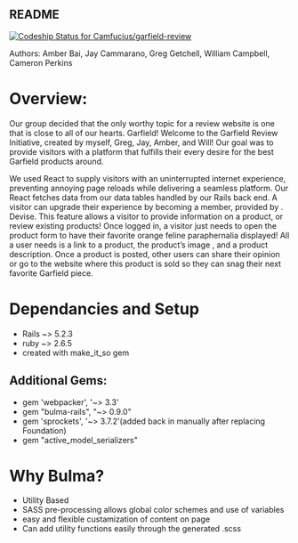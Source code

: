 ## README

[![Codeship Status for Camfucius/garfield-review](https://app.codeship.com/projects/7bfceee0-ace2-0138-76d2-4a64f987a7c0/status?branch=master)](https://app.codeship.com/projects/403539)

Authors: Amber Bai, Jay Cammarano, Greg Getchell, William Campbell, Cameron Perkins

# Overview:

Our group decided that the only worthy topic for a review website is one that is close to all of our hearts. Garfield! Welcome to the Garfield Review Initiative, created by myself, Greg, Jay, Amber, and Will! Our goal was to provide visitors with a platform that fulfills their every desire for the best Garfield products around. 

We used React to supply visitors with an uninterrupted internet experience, preventing annoying page reloads while delivering a seamless platform.  Our React fetches data from our data tables handled by our Rails back end. A visitor can upgrade their experience by becoming a member, provided by . Devise. This feature allows a visitor to provide information on a product, or review existing products! 
Once logged in, a visitor just needs to open the product form to have their favorite orange feline paraphernalia displayed! All a user needs is a link to a product, the product’s image , and a product description. Once a product is posted, other users can share their opinion or go to the website where this product is sold so they can snag their next favorite Garfield piece. 

# Dependancies and Setup
- Rails ~> 5.2.3
- ruby ~> 2.6.5
- created with make_it_so gem

## Additional Gems:
- gem 'webpacker', '~> 3.3'
- gem "bulma-rails", "~> 0.9.0"
- gem 'sprockets', '~> 3.7.2'(added back in manually after replacing Foundation)
- gem "active_model_serializers"

# Why Bulma?
- Utility Based
- SASS pre-processing allows global color schemes and use of variables
- easy and flexible custamization of content on page
- Can add utility functions easily through the generated .scss
